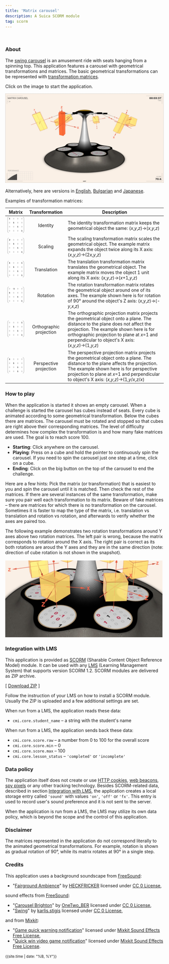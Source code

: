 ```yaml
---
title: 'Matrix carousel'
description: A Suica SCORM module
tag: scorm
---
```


&nbsp;
### About

The [swing carousel](https://en.wikipedia.org/wiki/Swing_ride) is an amusement ride with seats hanging from a spinning top. This application features a carousel with geometrical transformations and matrices. The basic geometrical transformations can be represented with [transformation matrices](https://en.wikipedia.org/wiki/Transformation_matrix). 

Click on the image to start the application.

[<img src="docs/snapshot.jpg">](matrix-carousel.html)

Alternatively, here are versions in [English](matrix-carousel.html?lang=en), [Bulgarian](matrix-carousel.html?lang=bg) and [Japanese](matrix-carousel.html?lang=jp).

Examples of transformation matrices:

| Matrix  | Transformation | Description |
| ------- | :------------: | ----------- |
| <img src="docs/identity.png"> | Identity | The identity transformation matrix keeps the geometrical object the same: (*x*,*y*,*z*)→(*x*,*y*,*z*) |
| <img src="docs/scaling.png"> | Scaling | The scaling transformation matrix scales the geometrical object. The example matrix expands the object twice along its X axis: (*x*,*y*,*z*)→(2*x*,*y*,*z*) |
| <img src="docs/translation.png"> | Translation | The translation transformation matrix translates the geometrical object. The example matrix moves the object 1 unit along its X axis: (*x*,*y*,*z*)→(*x*+1,*y*,*z*) |
| <img src="docs/rotation.png"> | Rotation | The rotation transformation matrix rotates the geometrical object around one of its axes. The example shown here is for rotation of 90&deg; around the object's Z axis: (*x*,*y*,*z*)→(-*y*,*x*,*z*) |
| <img src="docs/orthographic.png"> | Orthographic projection | The orthographic projection matrix projects the geometrical object onto a plane. The distance to the plane does not affect the projection. The example shown here is for orthographic projection to plane at *x*=1 and perpendicular to object's X axis: (*x*,*y*,*z*)→(1,*y*,*z*) |
| <img src="docs/perspective.png"> | Perspective projection | The perspective projection matrix projects the geometrical object onto a plane. The distance to the plane affects the projection. The example shown here is for perspective projection to plane at *x*=1 and perpendicular to object's X axis: (*x*,*y*,*z*)→(1,*y*/*x*,*z*/*x*) |


### How to play

When the application is started it shows an empty carousel. When a challenge is started the carousel has cubes instead of seats. Every cube is animated according to some geometrical transformation. Below the cubes there are matrices. The carousel must be rotated and stopped so that cubes are right above their corresponding matrices. The level of difficulty determines how complex the transformation is and how many fake matrices are used. The goal is to reach score 100. 

- **Starting**: Click anywhere on the carousel.
- **Playing**:  Press on a cube and hold the pointer to continuously spin the carousel. If you need to spin the carousel just one step at a time, click on a cube. 
- **Ending**: Click on the big button on the top of the carousel to end the challenge.

Here are a few hints: Pick the matrix (or transformation) that is easiest to you and spin the carousel until it is matched. Then check the rest of the matrices. If there are several instances of the same transformation, make sure you pair well each transformation to its matrix. Beware of fake matrices &ndash; there are matrices for which there is no transformation on the carousel. Sometimes it is faster to map the type of the matrix, i.e. translation vs translation and rotation vs rotation, and afterwards to verify whether the axes are paired too.

The following example demonstrates two rotation transformations around Y axes above two rotation matrices. The left pair is wrong, because the matrix corresponds to rotation around the X axis. The right pair is correct as its both rotations are aroud the Y axes and they are in the same direction (note: direction of cube rotation is not shown in the snapshot).
<br>
<br>
<img src="docs/example.jpg" width="500">



### Integration with LMS

This application is provided as [SCORM](https://scorm.com/scorm-explained/one-minute-scorm-overview/) (Sharable Content Object Reference Model) module. It can be used with any [LMS](https://en.wikipedia.org/wiki/Learning_management_system) (Learning Management System) that supports version SCORM 1.2. SCORM modules are delivered as ZIP archive.

[ [Download ZIP](../../bin/matrix-carousel.zip) ]

Follow the instruction of your LMS on how to install a SCORM module. Usually the ZIP is uploaded and a few additional settings are set.

When run from a LMS, the application reads these data:
- `cmi.core.student_name` &ndash; a string with the student's name

When run from a LMS, the application sends back these data:

- `cmi.core.score.raw` &ndash; a number from 0 to 100 for the overall score
- `cmi.core.score.min` &ndash; 0
- `cmi.core.score.max` &ndash; 100
- `cmi.core.lesson_status` &ndash; `'completed'` or `'incomplete'`

### Data policy

The application itself does not create or use [HTTP cookies](https://developer.mozilla.org/en-US/docs/Web/HTTP/Cookies), [web beacons](https://en.wikipedia.org/wiki/Web_beacon), [spy pixels](https://en.wikipedia.org/wiki/Spy_pixel) or any other tracking technology. Besides SCORM-related data, described in section [Integration with LMS](#integration-with-lms), the application creates a local storage entry called `'sound'` with values `'on'`, `'off'` or `'fx'`. This entry is used to record user's sound preference and it is not sent to the server.

When the application is run from a LMS, the LMS may utilize its own data policy, which is beyond the scope and the control of this application.

### Disclaimer

The matrices represented in the application do not correspond literally to the animated geometrical transformations. For example, rotation is shown as gradual rotation of 90&deg;, while its matrix rotates at 90&deg; in a single step.

### Credits

This application uses a background soundscape from [FreeSound](https://freesound.org):

- "[Fairground Ambience](https://freesound.org/people/HECKFRICKER/sounds/635159/)" by [HECKFRICKER](https://freesound.org/people/HECKFRICKER/) licensed under [CC 0 License](http://creativecommons.org/publicdomain/zero/1.0/),

sound effects from [FreeSound](https://freesound.org):

- "[Carousel Brighton](https://freesound.org/people/OneTwo_BER/sounds/474195/)" by [OneTwo_BER](https://freesound.org/people/OneTwo_BER/) licensed under [CC 0 License](http://creativecommons.org/publicdomain/zero/1.0/),
- "[Swing](https://freesound.org/people/karlis.stigis/sounds/168640/)" by [karlis.stigis](https://freesound.org/people/karlis.stigis/) licensed under [CC 0 License](http://creativecommons.org/publicdomain/zero/1.0/),

and from [Mixkit](https://mixkit.co/):

- "[Game quick warning notification](https://mixkit.co/free-sound-effects/click/)" licensed under [Mixkit Sound Effects Free License](https://mixkit.co/license/#sfxFree),
- "[Quick win video game notification](https://mixkit.co/free-sound-effects/click/)" licensed under [Mixkit Sound Effects Free License](https://mixkit.co/license/#sfxFree).


	
<small>{{site.time | date: "%B, %Y"}}</small>